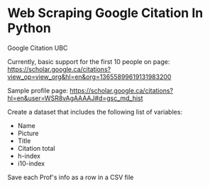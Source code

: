 # Web Scraping Google Citation In Python
 
 
Google Citation 
UBC

Currently, basic support for the first 10 people on page:
https://scholar.google.ca/citations?view_op=view_org&hl=en&org=13655899619131983200

Sample profile page:
https://scholar.google.ca/citations?hl=en&user=WSR8vAgAAAAJ#d=gsc_md_hist

Create a dataset that includes the following list of variables:
- Name
- Picture
- Title 
- Citation total 
- h-index 
- i10-index

Save each Prof's info as a row in a CSV file
